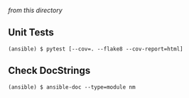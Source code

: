 *from this directory*

Unit Tests
----------

```(ansible) $ pytest [--cov=. --flake8 --cov-report=html]```

Check DocStrings
----------------

```(ansible) $ ansible-doc --type=module nm```
